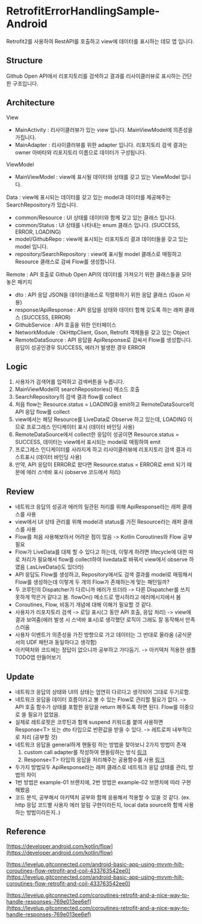 # RetrofitErrorHandlingSample-Android

Retrofit2를 사용하여 RestAPI를 호출하고 view에 데이터를 표시하는 데모 앱 입니다.

## Structure

Github Open API에서 리포지토리를 검색하고 결과를 리사이클러뷰로 표시하는 간단한 구조입니다.

## Architecture

View
  - MainActivity : 리사이클러뷰가 있는 view 입니다. MainViewModel에 의존성을 가집니다.
  - MainAdapter : 리사이클러뷰를 위한 adapter 입니다. 리포지토리 검색 결과는 owner 아바타와 리포지토리 이름으로 데이터가 구성됩니다.

ViewModel
  - MainViewModel : view에 표시될 데이터와 상태를 갖고 있는 ViewModel 입니다.

Data : view에 표시되는 데이터를 갖고 있는 model과 데이터를 제공해주는 SearchRepository가 있습니다.
  - common/Resource : UI 상태를 데이터와 함께 갖고 있는 클래스 입니다.
  - common/Status : UI 상태를 나타내는 enum 클래스 입니다. (SUCCESS, ERROR, LOADING)
  - model/GithubRepo : view에 표시되는 리포지토리 결과 데이터들을 갖고 있는 model 입니다.
  - repository/SearchRepository : view에 표시될 model 클래스로 매핑하고 Resource 클래스로 감싸 Flow를 생성합니다.

Remote : API 호출로 Github Open API의 데이터를 가져오기 위한 클래스들을 모아놓은 패키지
  - dto : API 응답 JSON을 데이터클래스로 직렬화하기 위한 응답 클래스 (Gson 사용)
  - response/ApiResponse : API 응답을 상태와 데이터 함께 갖도록 하는 래퍼 클래스 (SUCCESS, ERROR)
  - GithubService : API 호출을 위한 인터페이스
  - NetworkModule : OkHttpClient, Gson, Retrofit 객체들을 갖고 있는 Object
  - RemoteDataSource : API 응답을 ApiResponse로 감싸서 Flow를 생성합니다. 응답이 성공인경우 SUCCESS, 에러가 발생한 경우 ERROR

## Logic

1. 사용자가 검색어를 입력하고 검색버튼을 누릅니다.
2. MainViewModel의 searchRepositories() 메소드 호출
3. SearchRepository의 검색 결과 flow를 collect
4. 처음 flow는 Resource.status = LOADING을 emit하고 RemoteDataSource의 API 응답 flow를 collect
5. view에서는 해당 Resource를 LiveData로 Observe 하고 있는데, LOADING 이므로 프로그레스 인디케이터 표시 (데이터 바인딩 사용)
6. RemoteDataSource에서 collect한 응답이 성공이면 Resource.status = SUCCESS, 데이터는 view에서 표시되는 model로 매핑하여 emit
7. 프로그레스 인디케이터를 사라지게 하고 리사이클러뷰에 리포지토리 검색 결과 리스트표시 (데이터 바인딩 사용)
8. 만약, API 응답이 ERROR로 왔다면 Resource.status = ERROR로 emit 되기 때문에 에러 스낵바 표시 (observe 코드에서 처리)

## Review

- 네트워크 응답의 성공과 에러의 일관된 처리를 위해 ApiResponse라는 래퍼 클래스를 사용
- view에서 UI 상태 관리를 위해 model과 status를 가진 Resource라는 래퍼 클래스를 사용
- Flow를 처음 사용해보아서 어려운 점이 많음 -> Kotlin Coroutines와 Flow 공부 필요
- Flow가 LiveData를 대체 할 수 있다고 하는데, 이렇게 하려면 lifecycle에 대한 따로 처리가 필요해서 flow를 collect하여 livedata로 바꿔서 view에서 observe 하였음 (.asLiveData()도 있더라)
- API 응답도 Flow를 생성하고, Repository에서도 검색 결과를 model로 매핑해서 Flow를 생성하는데 이렇게 두 개의 Flow가 존재하는게 맞는 패턴일까?
- 두 코루틴의 Dispatcher가 다르니까 에러가 뜨더라 -> 다른 Dispatcher를 쓰지 못하게 막은거 같다고 봄. flowOn() 메소드로 명시하라고 에러메시지에서 봄
- Coroutines, Flow, 비동기 개념에 대해 이해가 필요할 것 같다.
- 사용자가 리포지토리 검색 -> 로딩 표시(그 동안 API 호출, 응답 처리) -> view에 결과 보여줌(에러 발생 시 스낵바 표시)로 생각했던 로직이 그래도 잘 동작해서 만족스러움
- 사용자 이벤트가 의존성을 가진 방향으로 가고 데이터는 그 반대로 올라옴 (공식문서의 UDF 패턴과 동일하다고 생각함)
- 아키텍처와 코드에는 정답이 없으니까 공부하고 가다듬기. -> 아키텍처 적용한 샘플 TODO앱 만들어보기

## Update

- 네트워크 응답의 상태와 UI의 상태는 엄연히 다르다고 생각되어 그대로 두기로함.
- 네트워크 응답을 데이터 흐름이라고 볼 수 있는 Flow로 관리할 필요가 없다. -> API 호출 함수가 상태를 포함한 응답을 return 해주도록 하면 된다. Flow를 이중으로 쓸 필요가 없었음.
- 실제로 레트로핏은 코루틴과 함께 suspend 키워드를 붙여 사용하면 Response\<T\> 또는 dto 타입으로 반환값을 받을 수 있다. -> 레트로피 내부적으로 처리 (공부할 것)
- 네트워크 응답을 general하게 핸들링 하는 방법을 찾아보니 2가지 방법이 존재
  1. custom call adapter를 작성하여 핸들링하는 방식 [링크](https://proandroiddev.com/create-retrofit-calladapter-for-coroutines-to-handle-response-as-states-c102440de37a)
  2. Response\<T\> 타입의 응답을 처리해주는 공용함수를 사용 [링크](https://landroid.tistory.com/2)
- 두가지 방법모두 ApiResponse라는 래퍼 클래스로 네트워크 응답 상태를 관리, 방법의 차이
- 1번 방법은 example-01 브랜치에, 2번 방법은 example-02 브랜치에 따라 구현 해봤음
- 코드 분석, 공부해서 아키텍처 공부와 함께 응용해서 적용할 수 있을 것 같다. (ex. http 응답 코드별 사용자 에러 알림 구현이라든지, local data source와 함께 사용하는 방법이라든지..)
  
## Reference

[https://developer.android.com/kotlin/flow](https://developer.android.com/kotlin/flow)

[https://levelup.gitconnected.com/android-basic-app-using-mvvm-hilt-coroutines-flow-retrofit-and-coil-433763542ee0](https://levelup.gitconnected.com/android-basic-app-using-mvvm-hilt-coroutines-flow-retrofit-and-coil-433763542ee0)

[https://levelup.gitconnected.com/coroutines-retrofit-and-a-nice-way-to-handle-responses-769e013ee6ef](https://levelup.gitconnected.com/coroutines-retrofit-and-a-nice-way-to-handle-responses-769e013ee6ef)
